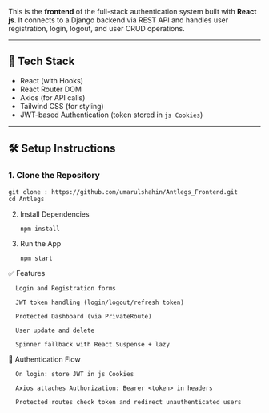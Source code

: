 
This is the **frontend** of the full-stack authentication system built with **React js**. It connects to a Django backend via REST API and handles user registration, login, logout, and user CRUD operations.

---

## 🚀 Tech Stack

- React (with Hooks)
- React Router DOM
- Axios (for API calls)
- Tailwind CSS (for styling)
- JWT-based Authentication (token stored in `js Cookies`)

---

## 🛠️ Setup Instructions

### 1. Clone the Repository

    git clone : https://github.com/umarulshahin/Antlegs_Frontend.git
    cd Antlegs
    
2. Install Dependencies

       npm install
   
4. Run the App
 
       npm start

✅ Features

      Login and Registration forms
      
      JWT token handling (login/logout/refresh token)
      
      Protected Dashboard (via PrivateRoute)
      
      User update and delete
      
      Spinner fallback with React.Suspense + lazy

🔐 Authentication Flow

      On login: store JWT in js Cookies
      
      Axios attaches Authorization: Bearer <token> in headers
      
      Protected routes check token and redirect unauthenticated users

